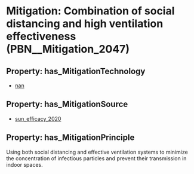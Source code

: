 # Mitigation: __Combination of social distancing and high ventilation effectiveness__ (PBN__Mitigation_2047)

## Property: has_MitigationTechnology

* [nan](../Technology/PBN__Technology_22)

## Property: has_MitigationSource

* [sun_efficacy_2020](../Article/PBN__Article_125)

## Property: has_MitigationPrinciple

Using both social distancing and effective ventilation systems to minimize the concentration of infectious particles and prevent their transmission in indoor spaces.


